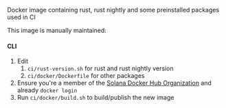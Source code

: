 Docker image containing rust, rust nightly and some preinstalled packages used in CI

This image is manually maintained:

#### CLI

1. Edit
   1. `ci/rust-version.sh` for rust and rust nightly version
   2. `ci/docker/Dockerfile` for other packages
2. Ensure you're a member of the [Solana Docker Hub Organization](https://hub.docker.com/u/solanalabs/) and already `docker login`
3. Run `ci/docker/build.sh` to build/publish the new image
